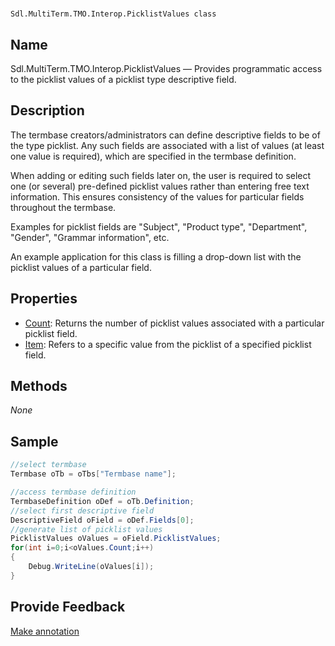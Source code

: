 

# 
    Sdl.MultiTerm.TMO.Interop.PicklistValues class



## Name

Sdl.MultiTerm.TMO.Interop.PicklistValues —          Provides programmatic access to the picklist values of a picklist type descriptive field.



## Description



The termbase creators/administrators can define descriptive fields to be of the type picklist. Any such fields are associated with a list of values (at least one value is required), which are specified in the termbase definition.

When adding or editing such fields later on, the user is required to select one (or several) pre-defined picklist values rather than entering free text information. This ensures consistency of the values for particular fields throughout the termbase.

Examples for picklist fields are "Subject", "Product type", "Department", "Gender", "Grammar information", etc.

An example application for this class is filling a drop-down list with the picklist values of a particular field.



## Properties

* [Count](Sdl.MultiTerm.TMO.Interop.PicklistValues.Count.html): Returns the number of picklist values associated with a particular picklist field.
* [Item](Sdl.MultiTerm.TMO.Interop.PicklistValues.Item.html): Refers to a specific value from the picklist of a specified picklist field.




## Methods
*None*


## Sample


```cs
//select termbase
Termbase oTb = oTbs["Termbase name"];

//access termbase definition
TermbaseDefinition oDef = oTb.Definition;
//select first descriptive field
DescriptiveField oField = oDef.Fields[0];
//generate list of picklist values
PicklistValues oValues = oField.PicklistValues;
for(int i=0;i<oValues.Count;i++)
{
   	Debug.WriteLine(oValues[i]);
}
```



## Provide Feedback

[Make annotation](mailto:sdk-feedback@sdl.com&amp;subject=Reference%20for%20Sdl.MultiTerm.TMO.Interop.PicklistValues)


